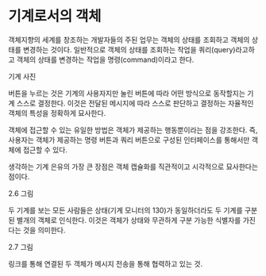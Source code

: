 # 기계로서의 객체

객체지향의 세계를 창조하는 개발자들의 주된 업무는 객체의 상태를 조회하고 객체의 상태를 변경하는 것이다. 일반적으로 객체의 상태를 조회하는 작업을 쿼리(query)라고하고 객체의 상태를 변경하는 작업을 명령(command)이라고 한다.



기계 사진



버튼을 누르는 것은 기계의 사용자지만 눌린 버튼에 따라 어떤 방식으로 동작할지는 기계 스스로 결정한다. 이것은 전달된 메시지에 따라 스스로 판단하고 결정하는 자율적인 객체의 특성을 정확하게 묘사한다.



객체에 접근할 수 있는 유일한 방법은 객체가 제공하는 행동뿐이라는 점을 강조한다. 즉, 사용자는 객체가 제공하는 명령 버튼과 쿼리 버튼으로 구성된 인터페이스를 통해서만 객체에 접근할 수 있다.



생각하는 기계 은유의 가장 큰 장점은 객체 캡슐화를 직관적이고 시각적으로 묘사한다는 점이다.



2.6 그림



두 기계를 보는 모든 사람들은 상태(기계 모니터의 130)가 동일하더라도 두 기계를 구분된 별개의 객체로 인식한다. 이것은 객체가 상태와 무관하게 구분 가능한 식별자를 가진다는 것을 의미한다.



2.7 그림



링크를 통해 연결된 두 객체가 메시지 전송을 통해 협력하고 있는 것.



